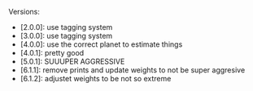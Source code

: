 Versions:
- [2.0.0]:	use tagging system
- [3.0.0]:	use tagging system
- [4.0.0]:	use the correct planet to estimate things
- [4.0.1]:	pretty good
- [5.0.1]:	SUUUPER AGGRESSIVE
- [6.1.1]:	remove prints and update weights to not be super aggresive
- [6.1.2]:	adjustet weights to be not so extreme
